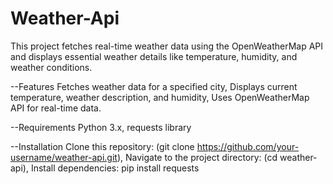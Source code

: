 # Weather-Api
This project fetches real-time weather data using the OpenWeatherMap API and displays essential weather details like temperature, humidity, and weather conditions.

--Features
Fetches weather data for a specified city,
Displays current temperature, weather description, and humidity,
Uses OpenWeatherMap API for real-time data.

--Requirements
Python 3.x,
requests library

--Installation
Clone this repository:
(git clone https://github.com/your-username/weather-api.git),
Navigate to the project directory:
(cd weather-api),
Install dependencies:
pip install requests
